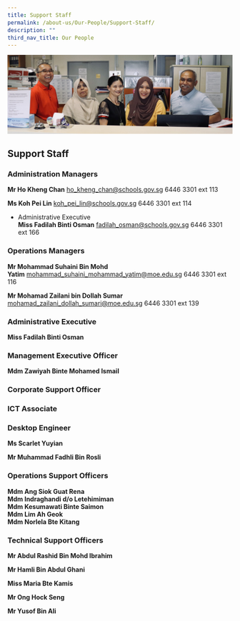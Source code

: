 ```yaml
---
title: Support Staff
permalink: /about-us/Our-People/Support-Staff/
description: ""
third_nav_title: Our People
---
```

![](/images/SupportStaff.jpg)

Support Staff
-------------

### **Administration Managers**

<b>Mr Ho Kheng Chan</b> ho_kheng_chan@schools.gov.sg 6446 3301 ext 113

<b>Ms Koh Pei Lin</b> koh_pei_lin@schools.gov.sg 6446 3301 ext 114

*   Administrative Executive  
    <b>Miss Fadilah Binti Osman</b> fadilah_osman@schools.gov.sg 6446 3301 ext 166
		
		
### **Operations Managers**

<b>Mr Mohammad Suhaini Bin Mohd Yatim</b> mohammad_suhaini_mohammad_yatim@moe.edu.sg 6446 3301 ext 116

<b>Mr Mohamad Zailani bin Dollah Sumar</b>
mohamad_zailani_dollah_sumari@moe.edu.sg 6446 3301 ext 139

### **Administrative Executive**

<b>Miss Fadilah Binti Osman</b>


### **Management Executive Officer**

<b>Mdm Zawiyah Binte Mohamed Ismail</b>



### **Corporate Support Officer**


### **ICT Associate**


### **Desktop Engineer**

<b>Ms Scarlet Yuyian</b>

<b>Mr Muhammad Fadhli Bin Rosli</b>


### **Operations Support Officers**

<b>Mdm Ang Siok Guat Rena  
Mdm Indraghandi d/o Letehimiman  
Mdm Kesumawati Binte Saimon  
Mdm Lim Ah Geok  
Mdm Norlela Bte Kitang</b>


### **Technical Support Officers**

<b>Mr Abdul Rashid Bin Mohd Ibrahim 

Mr Hamli Bin Abdul Ghani

Miss Maria Bte Kamis

Mr Ong Hock Seng 

Mr Yusof Bin Ali</b>